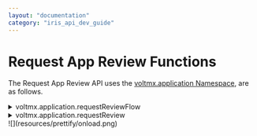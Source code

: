 ```yaml
---
layout: "documentation"
category: "iris_api_dev_guide"
---
```

                            


Request App Review Functions
============================

The Request App Review API uses the [voltmx.application Namespace](voltmx.application_functions.html), are as follows.


<details close markdown="block"><summary>voltmx.application.requestReviewFlow</summary>

* * *

This API retrieves the information required to launch the in-app review flow for an app. You must invoke this API before you invoke the [voltmx.application.requestReview(config)](#requestReview) API.

Before you raise a request for an in-app review, Android recommends that you cache the review object in advance. This is to ensure that the review information is successfully retrieved before the user navigates to a different screen. In addition, you can find the staleness of a cached object from the value of the [timeElapsed](#timeElapsed) parameter.

> **_Note:_**
*   Ensure that you add the `supportGooglePlayCoreLib=true` entry in the **androidbuild.properties** file of the project.
*   In-app reviews only work on devices that have the Google Play store installed, and use Chrome OS or Android versions 5.0 (API level 21), and later

### Syntax

{% highlight VoltMx %}
voltmx.application.requestReviewFlow(config);
{% endhighlight %}

### Input Parameters

_config_ - A JSON Object that contains the following keys:

  
| Key | Description |
| --- | --- |
| clearCachedRequest\[Boolean\] | Set the value of this key to **true** to request a new review info object (that is stored internally). When you set the value of this key to **false**, the API returns the review info object that was cached previously. If a cached review info object is not present, the API requests a new review info object from the native API The default value of this key is **false**. |
| onResult \[Function\] | A function callback that receives the status of the review flow. The callback function receives a JSON Object with the following keys: **statusCode**: For the list of possible status codes, refer [Status Codes](#Status1). **timeElapsed**: The time elapsed (in seconds) from the time the review info object was created. This key determines the staleness of the review flow object. If the review object is more than 2-3 hours old, the review may not be raised. > **_Note:_** The timeElapsed parameter is only returned when the [Status Code](#Status1) is REVIEW\_FLOW\_SUCCESS. **GMSErrorCode**: The underlying error raised by Google Mobile Services that is set when the statusCode is GOOGLE\_PLAY\_SERVICES\_UNAVAILABLE. |

 

### Example

{% highlight VoltMx %}
requestReviewFlow: function() {  
    var config = {  
        "clearCachedRequest": false,  
        "onResult":this.requestReviewFlowCallback  
    }  
    voltmx.application.requestReviewFlow(config);  
},  
requestReviewFlowCallback: function(info) {  
    if(info.statusCode == voltmx.application.REVIEW_FLOW_SUCCESS){  
      var timeElapsed = info.timeElapsed;  
      alert("StatusCode: "+ info.statusCode +   
            ",timeElapsed: " + timeElapsed);  
    }else{  
      alert("StatusCode: "+ info.statusCode);  
    }  
}
{% endhighlight %}

### Return Values

None

### Status Code Constants

| Constant | Description |
| --- | --- |
| REVIEW\_FLOW\_SUCCESS | The requestReview flow is successful. |
| REVIEW\_FLOW\_FAILED | The requestReview flow has failed. |
| REVIEW\_LIBRARY\_MISSING | The required Google Play Core library is not linked with the application. |
| GOOGLE\_PLAY\_SERVICES\_UNAVAILABLE | The Google Play Store services are missing. |
| GMS\_LIBRARY\_MISSING | The Google Mobile Services library is not linked with the application. |

 

### Remarks

If the GMS or library is missing, the API returns the REVIEW\_LIBRARY\_MISSING, GMS\_LIBRARY\_MISSING, or GOOGLE\_PLAY\_SERVICES\_UNAVAILABLE constants. Ideally, when you encounter these errors, you must not invoke the [voltmx.application.requestReview(config)](#requestReview) API.

### Platform Availability

Android

* * *

</details>
<details close markdown="block"><summary>voltmx.application.requestReview</summary> 

* * *

This function requests users to provide a rating and to write a review for an app.

### Syntax

{% highlight VoltMx %}
voltmx.application.requestReview(config);
{% endhighlight %}

### Input Parameters

_config_ \[optional\]- If you want to enable the in-app review feature on Android devices, you must include the config parameter, which is a JSON Object that contains the following keys:

  
| Key | Description |
| --- | --- |
| reviewInApp \[Boolean\] | Set the value of this key to **true** to indicate the use of the in-app review feature. Set the value of this key to **false**, to invoke the older review flow. The default value of this parameter is **false**. |
| onResult \[Function\] | A function callback that receives the status of creation of the review dialog. The callback function receives a JSON Object with the following keys: **statusCode**: For the list of possible status codes, refer [Status Codes](#Status). **timeElapsed**: The time elapsed (in seconds) from the time the review info object was created. This key determines the staleness of the review flow object. If the review object is more than 2-3 hours old, the review may not be raised. > **_Note:_** The timeElapsed parameter is only returned when the [Status Code](#Status) is REVIEW\_FAILURE. **GMSErrorCode**: The underlying error raised by Google Mobile Services that is set when the statusCode is GOOGLE\_PLAY\_SERVICES\_UNAVAILABLE. |

> **_Note:_** Support for the config parameter (that provides the in-app review functionality) is only available on the Android platform.

### Example

{% highlight VoltMx %}
requestReview: function() {  
    var config = {  
        "reviewInApp": true,  
        "onResult": this.requestReviewCallback  
    };  
    voltmx.application.requestReview(config);  
},  
requestReviewCallback: function(info) {  
    if(info.statusCode == voltmx.application.REVIEW_FAILED){  
        var timeElapsed = info.timeElapsed;  
        alert("StatusCode: "+ info.statusCode +   
              ",timeElapsed: " + timeElapsed);  
    }else{  
        alert("StatusCode: "+ info.statusCode);  
    }  
}
{% endhighlight %}

### Return Values

None

### Remarks

*   If this API returns the REVIEW\_SUCCESS status code constant, the review info object is cleared.
*   If the GMS or library is missing, the API returns the REVIEW\_LIBRARY\_MISSING or GOOGLE\_PLAY\_SERVICES\_UNAVAILABLE or GMS\_LIBRARY\_MISSING statusCode. However, in this case, the API reverts to invoking the older review flow.  
    Ideally, you must not invoke this API if you catch these errors in the [voltmx.application.requestReviewFlow](#requestReviewFlow) API.

### Status Codes

  
| Constant | Description |
| --- | --- |
| REVIEW\_SUCCESS | The requestReview object successfully creates the in-app review popup. |
| REVIEW\_FAILED | The requestReview object fails to create the in-app review popup. |
| REVIEW\_FLOW\_NOT\_REQUESTED | The requestReview API is called without (or before) receiving the success status from the requestReviewFlow API or without invoking the requestReviewFlow API itself. |
| REVIEW\_LIBRARY\_MISSING | The required Google Play Core library is not linked with the application. |
| GOOGLE\_PLAY\_SERVICES\_UNAVAILABLE | The Google Play Store services are missing. |
| GMS\_LIBRARY\_MISSING | The Google Mobile Services library is not linked with the application. |

 

### Platform Availability

*   Android
*   iOS

* * *

### Status Codes

  
| Constant | Description |
| --- | --- |
| REVIEW\_FLOW\_SUCCESS | The requestReview flow is successful. |
| REVIEW\_FLOW\_FAILED | The requestReview flow has failed. |
| REVIEW\_SUCCESS | The requestReview object successfully creates the in-app review popup. |
| REVIEW\_FAILED | The requestReview object fails to create the in-app review popup. |
| REVIEW\_FLOW\_NOT\_REQUESTED | The requestReview API is called without (or before) receiving the success status from the requestReviewFlow API or without invoking the requestReviewFlow API itself. |
| REVIEW\_LIBRARY\_MISSING | The required Google Play Core library is not linked with the application. |
| GOOGLE\_PLAY\_SERVICES\_UNAVAILABLE | The Google Play Store services are missing. |
| GMS\_LIBRARY\_MISSING | The Google Mobile Services library is not linked with the application. |

</details>
![](resources/prettify/onload.png)
